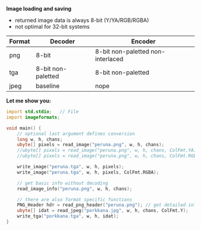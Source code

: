 **Image loading and saving**
- returned image data is always 8-bit (Y/YA/RGB/RGBA)
- not optimal for 32-bit systems

| Format | Decoder            | Encoder                           |
| ---    | ---                | ---                               |
| png    | 8-bit              | 8-bit non-paletted non-interlaced |
| tga    | 8-bit non-paletted | 8-bit non-paletted                |
| jpeg   | baseline           | nope                              |

**Let me show you:**
```D
import std.stdio;   // File
import imageformats;

void main() {
    // optional last argument defines conversion
    long w, h, chans;
    ubyte[] pixels = read_image("peruna.png", w, h, chans);
    //ubyte[] pixels = read_image("peruna.png", w, h, chans, ColFmt.YA);
    //ubyte[] pixels = read_image("peruna.png", w, h, chans, ColFmt.RGB);

    write_image("peruna.tga", w, h, pixels);
    write_image("peruna.tga", w, h, pixels, ColFmt.RGBA);

    // get basic info without decoding
    read_image_info("peruna.png", w, h, chans);

    // there are also format specific functions
    PNG_Header hdr = read_png_header("peruna.png"); // get detailed info
    ubyte[] idat = read_jpeg("porkkana.jpg", w, h, chans, ColFmt.Y);
    write_tga("porkkana.tga", w, h, idat);
}
```

